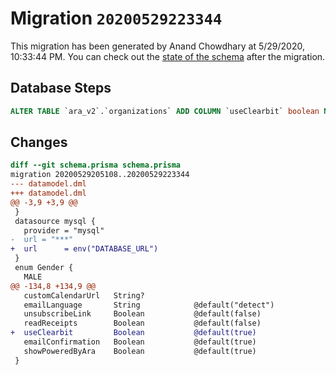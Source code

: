 # Migration `20200529223344`

This migration has been generated by Anand Chowdhary at 5/29/2020, 10:33:44 PM.
You can check out the [state of the schema](./schema.prisma) after the migration.

## Database Steps

```sql
ALTER TABLE `ara_v2`.`organizations` ADD COLUMN `useClearbit` boolean NOT NULL DEFAULT true ;
```

## Changes

```diff
diff --git schema.prisma schema.prisma
migration 20200529205108..20200529223344
--- datamodel.dml
+++ datamodel.dml
@@ -3,9 +3,9 @@
 }
 datasource mysql {
   provider = "mysql"
-  url = "***"
+  url      = env("DATABASE_URL")
 }
 enum Gender {
   MALE
@@ -134,8 +134,9 @@
   customCalendarUrl   String?
   emailLanguage       String            @default("detect")
   unsubscribeLink     Boolean           @default(false)
   readReceipts        Boolean           @default(false)
+  useClearbit         Boolean           @default(true)
   emailConfirmation   Boolean           @default(true)
   showPoweredByAra    Boolean           @default(true)
 }
```


